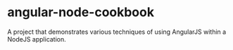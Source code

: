 # angular-node-cookbook

A project that demonstrates various techniques of using AngularJS
within a NodeJS application.

